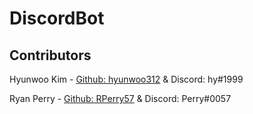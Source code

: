 # DiscordBot

## Contributors
Hyunwoo Kim - [Github: hyunwoo312](https://github.com/hyunwoo312) & Discord: hy#1999

Ryan Perry - [Github: RPerry57](https://github.com/RPerry57) & Discord: Perry#0057